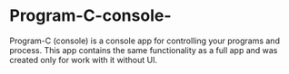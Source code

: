 # Program-C-console-
Program-C (console) is a console app for controlling your programs and process. This app contains the same functionality as a full app and was created only for work with it without UI.
